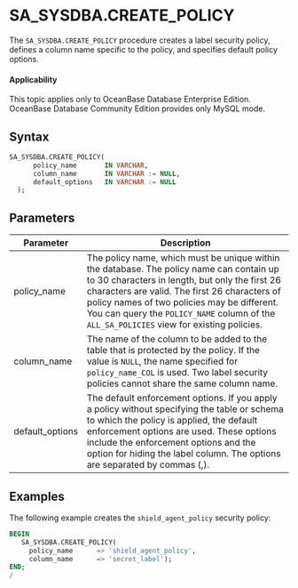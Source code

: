 SA_SYSDBA.CREATE_POLICY
============================================

The `SA_SYSDBA.CREATE_POLICY` procedure creates a label security policy, defines a column name specific to the policy, and specifies default policy options.

<main id="notice" >
    <h4>Applicability</h4>
    <p>This topic applies only to OceanBase Database Enterprise Edition. OceanBase Database Community Edition provides only MySQL mode. </p>
  </main>

Syntax
-----------

```sql
SA_SYSDBA.CREATE_POLICY(
      policy_name       IN VARCHAR,
      column_name       IN VARCHAR := NULL,
      default_options   IN VARCHAR := NULL
  );
```



Parameters
-------------



| **Parameter**   | **Description**                                                                                                                                                                                                                                                                                                                          |
|-----------------|------------------------------------------------------------------------------------------------------------------------------------------------------------------------------------------------------------------------------------------------------------------------------------------------------------------------------------------|
| policy_name     | The policy name, which must be unique within the database. The policy name can contain up to 30 characters in length, but only the first 26 characters are valid. The first 26 characters of policy names of two policies may be different.  You can query the `POLICY_NAME` column of the `ALL_SA_POLICIES` view for existing policies. |
| column_name     | The name of the column to be added to the table that is protected by the policy. If the value is `NULL`, the name specified for `policy_name_COL` is used. Two label security policies cannot share the same column name.                                                                                                                |
| default_options | The default enforcement options. If you apply a policy without specifying the table or schema to which the policy is applied, the default enforcement options are used. These options include the enforcement options and the option for hiding the label column. The options are separated by commas (,).                               |



Examples
-----------

The following example creates the `shield_agent_policy` security policy:

```sql
BEGIN
   SA_SYSDBA.CREATE_POLICY(
     policy_name      => 'shield_agent_policy',
     column_name      => 'secret_label');
END;
/
```




